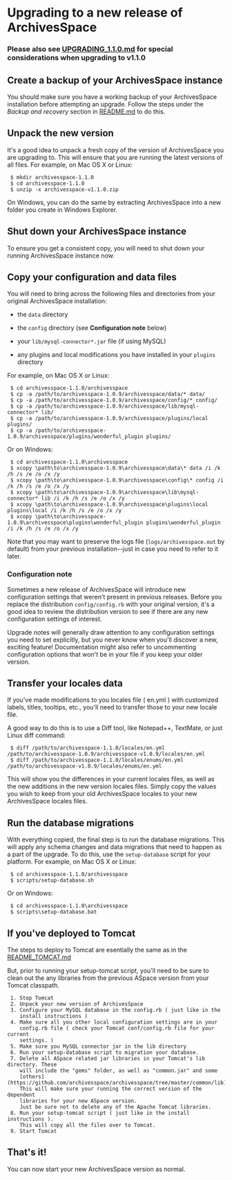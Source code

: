# Upgrading to a new release of ArchivesSpace

### Please also see [UPGRADING_1.1.0.md](https://github.com/archivesspace/archivesspace/blob/master/UPGRADING_1.1.0.md)  for special considerations when upgrading to v1.1.0


## Create a backup of your ArchivesSpace instance

You should make sure you have a working backup of your ArchivesSpace
installation before attempting an upgrade.  Follow the steps
under the *Backup and recovery* section in [README.md](https://github.com/archivesspace/archivesspace/blob/master/README.md) to do this.


## Unpack the new version

It's a good idea to unpack a fresh copy of the version of
ArchivesSpace you are upgrading to.  This will ensure that you are
running the latest versions of all files.  For example, on Mac OS X or
Linux:

     $ mkdir archivesspace-1.1.0
     $ cd archivesspace-1.1.0
     $ unzip -x archivesspace-v1.1.0.zip

On Windows, you can do the same by extracting ArchivesSpace into a new
folder you create in Windows Explorer.

## Shut down your ArchivesSpace instance

To ensure you get a consistent copy, you will need to shut down your
running ArchivesSpace instance now.


## Copy your configuration and data files

You will need to bring across the following files and directories from
your original ArchivesSpace installation:

  * the `data` directory

  * the `config` directory (see **Configuration note** below)

  * your `lib/mysql-connector*.jar` file (if using MySQL)

  * any plugins and local modifications you have installed in your `plugins` directory

For example, on Mac OS X or Linux:

     $ cd archivesspace-1.1.0/archivesspace
     $ cp -a /path/to/archivesspace-1.0.9/archivesspace/data/* data/
     $ cp -a /path/to/archivesspace-1.0.9/archivesspace/config/* config/
     $ cp -a /path/to/archivesspace-1.0.9/archivesspace/lib/mysql-connector* lib/
     $ cp -a /path/to/archivesspace-1.0.9/archivesspace/plugins/local plugins/
     $ cp -a /path/to/archivesspace-1.0.9/archivesspace/plugins/wonderful_plugin plugins/

Or on Windows:

     $ cd archivesspace-1.1.0\archivesspace
     $ xcopy \path\to\archivesspace-1.0.9\archivesspace\data\* data /i /k /h /s /e /o /x /y
     $ xcopy \path\to\archivesspace-1.0.9\archivesspace\config\* config /i /k /h /s /e /o /x /y
     $ xcopy \path\to\archivesspace-1.0.9\archivesspace\lib\mysql-connector* lib /i /k /h /s /e /o /x /y
     $ xcopy \path\to\archivesspace-1.0.9\archivesspace\plugins\local plugins\local /i /k /h /s /e /o /x /y
     $ xcopy \path\to\archivesspace-1.0.9\archivesspace\plugins\wonderful_plugin plugins\wonderful_plugin /i /k /h /s /e /o /x /y


Note that you may want to preserve the logs file (`logs/archivesspace.out` 
by default) from your previous installation--just in case you need to 
refer to it later.

### Configuration note

Sometimes a new release of ArchivesSpace will introduce new
configuration settings that weren't present in previous releases.
Before you replace the distribution `config/config.rb` with your
original version, it's a good idea to review the distribution version
to see if there are any new configuration settings of interest.

Upgrade notes will generally draw attention to any configuration
settings you need to set explicitly, but you never know when you'll
discover a new, exciting feature!  Documentation might also refer to
uncommenting configuration options that won't be in your file if you
keep your older version.


## Transfer your locales data

If you've made modifications to you locales file ( en.yml ) with customized
labels, titles, tooltips, etc., you'll need to transfer those to your new
locale file. 

A good way to do this is to use a Diff tool, like Notepad++, TextMate, or just
Linux diff command:

     $ diff /path/to/archivesspace-1.1.0/locales/en.yml /path/to/archivesspace-1.0.9/archivesspace-v1.0.9/locales/en.yml
     $ diff /path/to/archivesspace-1.1.0/locales/enums/en.yml /path/to/archivesspace-v1.0.9/locales/enums/en.yml

This will show you the differences in your current locales files, as well as the
new additions in the new version locales files. Simply copy the values you wish
to keep from your old ArchivesSpace locales to your new ArchivesSpace locales
files. 

## Run the database migrations

With everything copied, the final step is to run the database
migrations.  This will apply any schema changes and data migrations
that need to happen as a part of the upgrade.  To do this, use the
`setup-database` script for your platform. For example, on Mac OS X
or Linux:

     $ cd archivesspace-1.1.0/archivesspace
     $ scripts/setup-database.sh

Or on Windows:

     $ cd archivesspace-1.1.0\archivesspace
     $ scripts\setup-database.bat


## If you've deployed to Tomcat

The steps to deploy to Tomcat are esentially the same as in the
[README_TOMCAT.md](https://github.com/archivesspace/archivesspace/blob/master/README_TOMCAT.md)

But, prior to running your setup-tomcat script, you'll need to be sure to clean out the
any libraries from the previous ASpace version from your Tomcat classpath.

     1. Stop Tomcat
     2. Unpack your new version of ArchivesSpace
     3. Configure your MySQL database in the config.rb ( just like in the
        install instructions )
     4. Make sure all you other local configuration settings are in your
        config.rb file ( check your Tomcat conf/config.rb file for your current
        settings. )
     5. Make sure you MySQL connector jar in the lib directory
     6. Run your setup-database script to migration your database. 
     7. Delete all ASpace related jar libraries in your Tomcat's lib directory. These
        will include the "gems" folder, as well as "common.jar" and some 
        [others](https://github.com/archivesspace/archivesspace/tree/master/common/lib). 
        This will make sure your running the correct version of the dependent
        libraries for your new ASpace version. 
        Just be sure not to delete any of the Apache Tomcat libraries.
     8. Run your setup-tomcat script ( just like in the install instructions ).
        This will copy all the files over to Tomcat. 
     9. Start Tomcat
    
## That's it!

You can now start your new ArchivesSpace version as normal.
